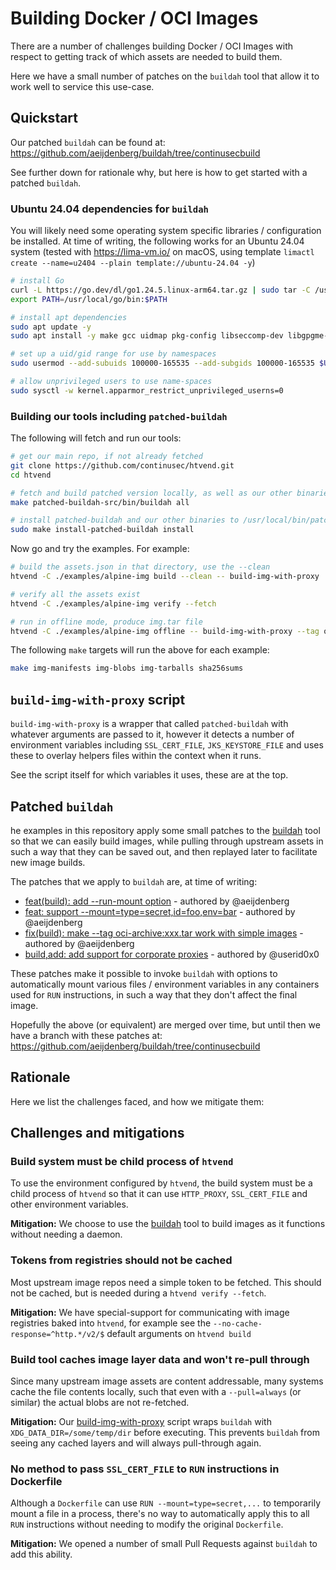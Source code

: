 # Building Docker / OCI Images

There are a number of challenges building Docker / OCI Images with respect to getting track of which assets are needed to build them.

Here we have a small number of patches on the `buildah` tool that allow it to work well to service this use-case.

## Quickstart

Our patched `buildah` can be found at: <https://github.com/aeijdenberg/buildah/tree/continusecbuild>

See further down for rationale why, but here is how to get started with a patched `buildah`.

### Ubuntu 24.04 dependencies for `buildah`

You will likely need some operating system specific libraries / configuration be installed. At time of writing, the following works for an Ubuntu 24.04 system (tested with <https://lima-vm.io/> on macOS, using template `limactl create --name=u2404 --plain template://ubuntu-24.04 -y`)

```bash
# install Go
curl -L https://go.dev/dl/go1.24.5.linux-arm64.tar.gz | sudo tar -C /usr/local -zx
export PATH=/usr/local/go/bin:$PATH

# install apt dependencies
sudo apt update -y
sudo apt install -y make gcc uidmap pkg-config libseccomp-dev libgpgme-dev netavark runc

# set up a uid/gid range for use by namespaces
sudo usermod --add-subuids 100000-165535 --add-subgids 100000-165535 $USER

# allow unprivileged users to use name-spaces
sudo sysctl -w kernel.apparmor_restrict_unprivileged_userns=0
```

### Building our tools including `patched-buildah`

The following will fetch and run our tools:

```bash
# get our main repo, if not already fetched
git clone https://github.com/continusec/htvend.git
cd htvend

# fetch and build patched version locally, as well as our other binaries
make patched-buildah-src/bin/buildah all

# install patched-buildah and our other binaries to /usr/local/bin/patched-buildah
sudo make install-patched-buildah install
```

Now go and try the examples. For example:

```bash
# build the assets.json in that directory, use the --clean
htvend -C ./examples/alpine-img build --clean -- build-img-with-proxy

# verify all the assets exist
htvend -C ./examples/alpine-img verify --fetch

# run in offline mode, produce img.tar file
htvend -C ./examples/alpine-img offline -- build-img-with-proxy --tag oci-archive:img.tar
```

The following `make` targets will run the above for each example:

```bash
make img-manifests img-blobs img-tarballs sha256sums
```

## `build-img-with-proxy` script

`build-img-with-proxy` is a wrapper that called `patched-buildah` with whatever arguments are passed to it, however it detects a number of environment variables including `SSL_CERT_FILE`, `JKS_KEYSTORE_FILE` and uses these to overlay helpers files within the context when it runs.

See the script itself for which variables it uses, these are at the top.

## Patched `buildah`

he examples in this repository apply some small patches to the [buildah](https://github.com/containers/buildah) tool so that we can easily build images, while pulling through upstream assets in such a way that they can be saved out, and then replayed later to facilitate new image builds.

The patches that we apply to `buildah` are, at time of writing:

- [feat(build): add --run-mount option](https://github.com/containers/buildah/pull/6289) - authored by @aeijdenberg
- [feat: support --mount=type=secret,id=foo,env=bar](https://github.com/containers/buildah/pull/6285) - authored by @aeijdenberg
- [fix(build): make --tag oci-archive:xxx.tar work with simple images](https://github.com/containers/buildah/pull/6284) - authored by @aeijdenberg
- [build,add: add support for corporate proxies](https://github.com/containers/buildah/pull/6274) - authored by @userid0x0

These patches make it possible to invoke `buildah` with options to automatically mount various files / environment variables in any containers used for `RUN` instructions, in such a way that they don't affect the final image.

Hopefully the above (or equivalent) are merged over time, but until then we have a branch with these patches at: https://github.com/aeijdenberg/buildah/tree/continusecbuild

## Rationale

Here we list the challenges faced, and how we mitigate them:

## Challenges and mitigations

### Build system must be child process of `htvend`

To use the environment configured by `htvend`, the build system must be a child process of `htvend` so that it can use `HTTP_PROXY`, `SSL_CERT_FILE` and other environment variables.

**Mitigation:** We choose to use the [buildah](https://github.com/containers/buildah) tool to build images as it functions without needing a daemon.

### Tokens from registries should not be cached

Most upstream image repos need a simple token to be fetched. This should not be cached, but is needed during a `htvend verify --fetch`.

**Mitigation:** We have special-support for communicating with image registries baked into `htvend`, for example see the `--no-cache-response=^http.*/v2/$` default arguments on `htvend build`

### Build tool caches image layer data and won't re-pull through

Since many upstream image assets are content addressable, many systems cache the file contents locally, such that even with a `--pull=always` (or similar) the actual blobs are not re-fetched.

**Mitigation:** Our [build-img-with-proxy](./scripts/build-img-with-proxy) script wraps `buildah` with `XDG_DATA_DIR=/some/temp/dir` before executing. This prevents `buildah` from seeing any cached layers and will always pull-through again.

### No method to pass `SSL_CERT_FILE` to `RUN` instructions in Dockerfile

Although a `Dockerfile` can use `RUN --mount=type=secret,...` to temporarily mount a file in a process, there's no way to automatically apply this to all `RUN` instructions without needing to modify the original `Dockerfile`.

**Mitigation:** We opened a number of small Pull Requests against `buildah` to add this ability.
